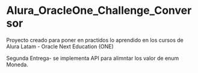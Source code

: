 # Alura_OracleOne_Challenge_Conversor
Proyecto creado para poner en practidos lo aprendido en los cursos de Alura Latam - Oracle Next Education (ONE)

Segunda Entrega- se implementa API para alimntar los valor de enum Moneda.
